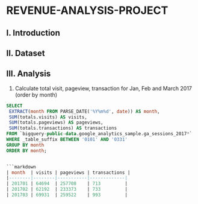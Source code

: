 # REVENUE-ANALYSIS-PROJECT
## I. Introduction

## II. Dataset

## III. Analysis
1. Calculate total visit, pageview, transaction for Jan, Feb and March 2017 (order by month)
```sql
SELECT
 EXTRACT(month FROM PARSE_DATE('%Y%m%d', date)) AS month,
 SUM(totals.visits) AS visits,
 SUM(totals.pageviews) AS pageviews,
 SUM(totals.transactions) AS transactions 
FROM `bigquery-public-data.google_analytics_sample.ga_sessions_2017*`
WHERE _table_suffix BETWEEN '0101' AND '0331'
GROUP BY month
ORDER BY month;


```markdown
| month  | visits | pageviews | transactions |
|--------|--------|-----------|-------------|
| 201701 | 64694  | 257708    | 713         |
| 201702 | 62192  | 233373    | 733         |
| 201703 | 69931  | 259522    | 993         |
